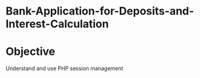 # Bank-Application-for-Deposits-and-Interest-Calculation

# Objective
Understand and use PHP session management 
